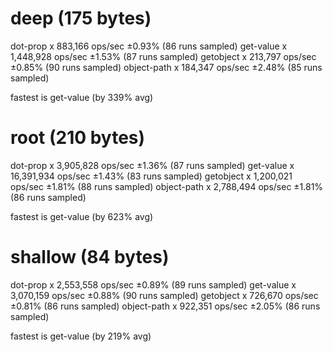 # deep (175 bytes)
  dot-prop x 883,166 ops/sec ±0.93% (86 runs sampled)
  get-value x 1,448,928 ops/sec ±1.53% (87 runs sampled)
  getobject x 213,797 ops/sec ±0.85% (90 runs sampled)
  object-path x 184,347 ops/sec ±2.48% (85 runs sampled)

  fastest is get-value (by 339% avg)

# root (210 bytes)
  dot-prop x 3,905,828 ops/sec ±1.36% (87 runs sampled)
  get-value x 16,391,934 ops/sec ±1.43% (83 runs sampled)
  getobject x 1,200,021 ops/sec ±1.81% (88 runs sampled)
  object-path x 2,788,494 ops/sec ±1.81% (86 runs sampled)

  fastest is get-value (by 623% avg)

# shallow (84 bytes)
  dot-prop x 2,553,558 ops/sec ±0.89% (89 runs sampled)
  get-value x 3,070,159 ops/sec ±0.88% (90 runs sampled)
  getobject x 726,670 ops/sec ±0.81% (86 runs sampled)
  object-path x 922,351 ops/sec ±2.05% (86 runs sampled)

  fastest is get-value (by 219% avg)
